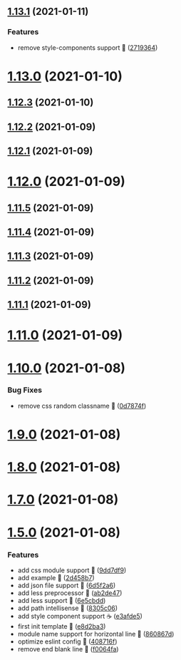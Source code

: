 ## [1.13.1](https://github.com/compare/v1.13.0...v1.13.1) (2021-01-11)


### Features

* remove style-components support 🍑 ([2719364](https://github.com/commit/2719364527470b73fb5a990d9583d51d38b56005))



# [1.13.0](https://github.com/compare/v1.12.3...v1.13.0) (2021-01-10)



## [1.12.3](https://github.com/compare/v1.12.2...v1.12.3) (2021-01-10)



## [1.12.2](https://github.com/compare/v1.12.1...v1.12.2) (2021-01-09)



## [1.12.1](https://github.com/compare/v1.12.0...v1.12.1) (2021-01-09)



# [1.12.0](https://github.com/compare/v1.11.5...v1.12.0) (2021-01-09)



## [1.11.5](https://github.com/compare/v1.11.4...v1.11.5) (2021-01-09)



## [1.11.4](https://github.com/compare/v1.11.3...v1.11.4) (2021-01-09)



## [1.11.3](https://github.com/compare/v1.11.2...v1.11.3) (2021-01-09)



## [1.11.2](https://github.com/compare/v1.11.1...v1.11.2) (2021-01-09)



## [1.11.1](https://github.com/compare/v1.11.0...v1.11.1) (2021-01-09)



# [1.11.0](https://github.com/compare/v1.10.0...v1.11.0) (2021-01-09)



# [1.10.0](https://github.com/compare/v1.9.0...v1.10.0) (2021-01-08)


### Bug Fixes

* remove css random classname 🌽 ([0d7874f](https://github.com/commit/0d7874f30ba335c5eb2960749d003e87c177753e))



# [1.9.0](https://github.com/compare/v1.8.0...v1.9.0) (2021-01-08)



# [1.8.0](https://github.com/compare/v1.7.0...v1.8.0) (2021-01-08)



# [1.7.0](https://github.com/compare/v1.5.0...v1.7.0) (2021-01-08)



# [1.5.0](https://github.com/compare/e8d2ba3091e2eb8ae9a1567f83dcc6b33286d5c1...v1.5.0) (2021-01-08)


### Features

* add css module support 🍰 ([9dd7df9](https://github.com/commit/9dd7df980754d4b4a0746e8ba5a2e2f33b8886fe))
* add example 🍰 ([2d458b7](https://github.com/commit/2d458b755bb3adac6e3f0da14e99642619acef1c))
* add json file support 🍰 ([6d5f2a6](https://github.com/commit/6d5f2a621cecc21e2d4c1d0260387709794c2d2a))
* add less preprocessor 🍋 ([ab2de47](https://github.com/commit/ab2de479c91361b6d3248a5ec9a8910b694a6d93))
* add less support 🍚 ([6e5cbdd](https://github.com/commit/6e5cbdd72628e9b528370a67d4bdc9e3d5214917))
* add path intellisense 🍑 ([8305c06](https://github.com/commit/8305c06d251a963bbb178ff73955d193dafd679d))
* add style component support ☕ ([e3afde5](https://github.com/commit/e3afde5086795167483e196991b0154df21cb5c5))
* first init template 🌸 ([e8d2ba3](https://github.com/commit/e8d2ba3091e2eb8ae9a1567f83dcc6b33286d5c1))
* module name support for horizontal line 🌈 ([860867d](https://github.com/commit/860867d502d07972b17f404b7399d3f131cd7f88))
* optimize eslint config 🍵 ([408716f](https://github.com/commit/408716f336750750a6925bd37de8a82f436feda5))
* remove end blank line 🍵 ([f0064fa](https://github.com/commit/f0064fa42b231f5a770c4a0d6bcb0c033484ac60))



